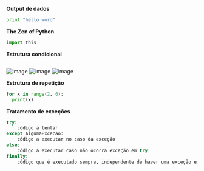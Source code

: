 **Output de dados**
~~~python
print "hello word"
~~~

**The Zen of Python** <br>
~~~python
import this
~~~
**Estrutura condicional**
~~~python

~~~
![image](https://user-images.githubusercontent.com/41062660/127602867-46fc5822-d5f9-4387-b889-9fa426779d1a.png) ![image](https://user-images.githubusercontent.com/41062660/127602991-02b845b5-33e7-45f0-a47d-d83675596038.png) ![image](https://user-images.githubusercontent.com/41062660/127603035-d52fe9d9-673e-40e0-b94a-8c112ee95a0f.png)




**Estrutura de repetição**
~~~python
for x in range(2, 6):
  print(x)
~~~

**Tratamento de exceções**
~~~python
try:
    código a tentar
except AlgumaExcecao:
    código a executar no caso da exceção
else:
    código a executar caso não ocorra exceção em try
finally:
    código que é executado sempre, independente de haver uma exceção em andamento ou não
~~~
